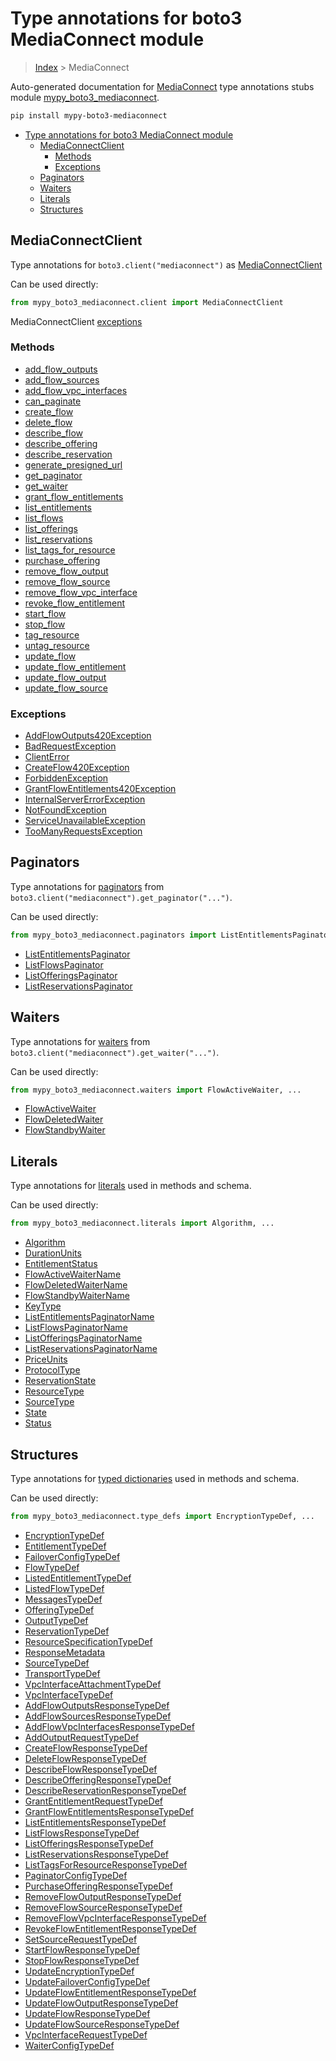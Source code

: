# Type annotations for boto3 MediaConnect module

> [Index](../index.md) > MediaConnect

Auto-generated documentation for [MediaConnect](https://boto3.amazonaws.com/v1/documentation/api/latest/reference/services/mediaconnect.html#MediaConnect)
type annotations stubs module [mypy_boto3_mediaconnect](https://pypi.org/project/mypy-boto3-mediaconnect/).

```bash
pip install mypy-boto3-mediaconnect
```

- [Type annotations for boto3 MediaConnect module](#type-annotations-for-boto3-mediaconnect-module)
  - [MediaConnectClient](#mediaconnectclient)
    - [Methods](#methods)
    - [Exceptions](#exceptions)
  - [Paginators](#paginators)
  - [Waiters](#waiters)
  - [Literals](#literals)
  - [Structures](#structures)

## MediaConnectClient

Type annotations for  `boto3.client("mediaconnect")` as [MediaConnectClient](./client.md)

Can be used directly:

```python
from mypy_boto3_mediaconnect.client import MediaConnectClient
```


MediaConnectClient [exceptions](./client.md#exceptions)



### Methods
- [add_flow_outputs](./client.md#add-flow-outputs)
- [add_flow_sources](./client.md#add-flow-sources)
- [add_flow_vpc_interfaces](./client.md#add-flow-vpc-interfaces)
- [can_paginate](./client.md#can-paginate)
- [create_flow](./client.md#create-flow)
- [delete_flow](./client.md#delete-flow)
- [describe_flow](./client.md#describe-flow)
- [describe_offering](./client.md#describe-offering)
- [describe_reservation](./client.md#describe-reservation)
- [generate_presigned_url](./client.md#generate-presigned-url)
- [get_paginator](./client.md#get-paginator)
- [get_waiter](./client.md#get-waiter)
- [grant_flow_entitlements](./client.md#grant-flow-entitlements)
- [list_entitlements](./client.md#list-entitlements)
- [list_flows](./client.md#list-flows)
- [list_offerings](./client.md#list-offerings)
- [list_reservations](./client.md#list-reservations)
- [list_tags_for_resource](./client.md#list-tags-for-resource)
- [purchase_offering](./client.md#purchase-offering)
- [remove_flow_output](./client.md#remove-flow-output)
- [remove_flow_source](./client.md#remove-flow-source)
- [remove_flow_vpc_interface](./client.md#remove-flow-vpc-interface)
- [revoke_flow_entitlement](./client.md#revoke-flow-entitlement)
- [start_flow](./client.md#start-flow)
- [stop_flow](./client.md#stop-flow)
- [tag_resource](./client.md#tag-resource)
- [untag_resource](./client.md#untag-resource)
- [update_flow](./client.md#update-flow)
- [update_flow_entitlement](./client.md#update-flow-entitlement)
- [update_flow_output](./client.md#update-flow-output)
- [update_flow_source](./client.md#update-flow-source)




### Exceptions
- [AddFlowOutputs420Exception](./client.md#addflowoutputs420exception)
- [BadRequestException](./client.md#badrequestexception)
- [ClientError](./client.md#clienterror)
- [CreateFlow420Exception](./client.md#createflow420exception)
- [ForbiddenException](./client.md#forbiddenexception)
- [GrantFlowEntitlements420Exception](./client.md#grantflowentitlements420exception)
- [InternalServerErrorException](./client.md#internalservererrorexception)
- [NotFoundException](./client.md#notfoundexception)
- [ServiceUnavailableException](./client.md#serviceunavailableexception)
- [TooManyRequestsException](./client.md#toomanyrequestsexception)






## Paginators

Type annotations for [paginators](./paginators.md) from `boto3.client("mediaconnect").get_paginator("...")`.

Can be used directly:

```python
from mypy_boto3_mediaconnect.paginators import ListEntitlementsPaginator, ...
```

- [ListEntitlementsPaginator](./paginators.md#listentitlementspaginator)
- [ListFlowsPaginator](./paginators.md#listflowspaginator)
- [ListOfferingsPaginator](./paginators.md#listofferingspaginator)
- [ListReservationsPaginator](./paginators.md#listreservationspaginator)




## Waiters

Type annotations for [waiters](./waiters.md) from `boto3.client("mediaconnect").get_waiter("...")`.

Can be used directly:

```python
from mypy_boto3_mediaconnect.waiters import FlowActiveWaiter, ...
```

- [FlowActiveWaiter](./waiters.md#flowactivewaiter)
- [FlowDeletedWaiter](./waiters.md#flowdeletedwaiter)
- [FlowStandbyWaiter](./waiters.md#flowstandbywaiter)




## Literals

Type annotations for [literals](./literals.md) used in methods and schema.

Can be used directly:

```python
from mypy_boto3_mediaconnect.literals import Algorithm, ...
```

- [Algorithm](./literals.md#algorithm)
- [DurationUnits](./literals.md#durationunits)
- [EntitlementStatus](./literals.md#entitlementstatus)
- [FlowActiveWaiterName](./literals.md#flowactivewaitername)
- [FlowDeletedWaiterName](./literals.md#flowdeletedwaitername)
- [FlowStandbyWaiterName](./literals.md#flowstandbywaitername)
- [KeyType](./literals.md#keytype)
- [ListEntitlementsPaginatorName](./literals.md#listentitlementspaginatorname)
- [ListFlowsPaginatorName](./literals.md#listflowspaginatorname)
- [ListOfferingsPaginatorName](./literals.md#listofferingspaginatorname)
- [ListReservationsPaginatorName](./literals.md#listreservationspaginatorname)
- [PriceUnits](./literals.md#priceunits)
- [ProtocolType](./literals.md#protocoltype)
- [ReservationState](./literals.md#reservationstate)
- [ResourceType](./literals.md#resourcetype)
- [SourceType](./literals.md#sourcetype)
- [State](./literals.md#state)
- [Status](./literals.md#status)




## Structures


Type annotations for [typed dictionaries](./type_defs.md) used in methods and schema.

Can be used directly:

```python
from mypy_boto3_mediaconnect.type_defs import EncryptionTypeDef, ...
```

- [EncryptionTypeDef](./type_defs.md#encryptiontypedef)
- [EntitlementTypeDef](./type_defs.md#entitlementtypedef)
- [FailoverConfigTypeDef](./type_defs.md#failoverconfigtypedef)
- [FlowTypeDef](./type_defs.md#flowtypedef)
- [ListedEntitlementTypeDef](./type_defs.md#listedentitlementtypedef)
- [ListedFlowTypeDef](./type_defs.md#listedflowtypedef)
- [MessagesTypeDef](./type_defs.md#messagestypedef)
- [OfferingTypeDef](./type_defs.md#offeringtypedef)
- [OutputTypeDef](./type_defs.md#outputtypedef)
- [ReservationTypeDef](./type_defs.md#reservationtypedef)
- [ResourceSpecificationTypeDef](./type_defs.md#resourcespecificationtypedef)
- [ResponseMetadata](./type_defs.md#responsemetadata)
- [SourceTypeDef](./type_defs.md#sourcetypedef)
- [TransportTypeDef](./type_defs.md#transporttypedef)
- [VpcInterfaceAttachmentTypeDef](./type_defs.md#vpcinterfaceattachmenttypedef)
- [VpcInterfaceTypeDef](./type_defs.md#vpcinterfacetypedef)
- [AddFlowOutputsResponseTypeDef](./type_defs.md#addflowoutputsresponsetypedef)
- [AddFlowSourcesResponseTypeDef](./type_defs.md#addflowsourcesresponsetypedef)
- [AddFlowVpcInterfacesResponseTypeDef](./type_defs.md#addflowvpcinterfacesresponsetypedef)
- [AddOutputRequestTypeDef](./type_defs.md#addoutputrequesttypedef)
- [CreateFlowResponseTypeDef](./type_defs.md#createflowresponsetypedef)
- [DeleteFlowResponseTypeDef](./type_defs.md#deleteflowresponsetypedef)
- [DescribeFlowResponseTypeDef](./type_defs.md#describeflowresponsetypedef)
- [DescribeOfferingResponseTypeDef](./type_defs.md#describeofferingresponsetypedef)
- [DescribeReservationResponseTypeDef](./type_defs.md#describereservationresponsetypedef)
- [GrantEntitlementRequestTypeDef](./type_defs.md#grantentitlementrequesttypedef)
- [GrantFlowEntitlementsResponseTypeDef](./type_defs.md#grantflowentitlementsresponsetypedef)
- [ListEntitlementsResponseTypeDef](./type_defs.md#listentitlementsresponsetypedef)
- [ListFlowsResponseTypeDef](./type_defs.md#listflowsresponsetypedef)
- [ListOfferingsResponseTypeDef](./type_defs.md#listofferingsresponsetypedef)
- [ListReservationsResponseTypeDef](./type_defs.md#listreservationsresponsetypedef)
- [ListTagsForResourceResponseTypeDef](./type_defs.md#listtagsforresourceresponsetypedef)
- [PaginatorConfigTypeDef](./type_defs.md#paginatorconfigtypedef)
- [PurchaseOfferingResponseTypeDef](./type_defs.md#purchaseofferingresponsetypedef)
- [RemoveFlowOutputResponseTypeDef](./type_defs.md#removeflowoutputresponsetypedef)
- [RemoveFlowSourceResponseTypeDef](./type_defs.md#removeflowsourceresponsetypedef)
- [RemoveFlowVpcInterfaceResponseTypeDef](./type_defs.md#removeflowvpcinterfaceresponsetypedef)
- [RevokeFlowEntitlementResponseTypeDef](./type_defs.md#revokeflowentitlementresponsetypedef)
- [SetSourceRequestTypeDef](./type_defs.md#setsourcerequesttypedef)
- [StartFlowResponseTypeDef](./type_defs.md#startflowresponsetypedef)
- [StopFlowResponseTypeDef](./type_defs.md#stopflowresponsetypedef)
- [UpdateEncryptionTypeDef](./type_defs.md#updateencryptiontypedef)
- [UpdateFailoverConfigTypeDef](./type_defs.md#updatefailoverconfigtypedef)
- [UpdateFlowEntitlementResponseTypeDef](./type_defs.md#updateflowentitlementresponsetypedef)
- [UpdateFlowOutputResponseTypeDef](./type_defs.md#updateflowoutputresponsetypedef)
- [UpdateFlowResponseTypeDef](./type_defs.md#updateflowresponsetypedef)
- [UpdateFlowSourceResponseTypeDef](./type_defs.md#updateflowsourceresponsetypedef)
- [VpcInterfaceRequestTypeDef](./type_defs.md#vpcinterfacerequesttypedef)
- [WaiterConfigTypeDef](./type_defs.md#waiterconfigtypedef)
